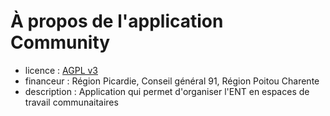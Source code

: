 # À propos de l'application Community

* licence : [AGPL v3](http://www.gnu.org/licenses/agpl.txt)
* financeur : Région Picardie, Conseil général  91, Région Poitou Charente
* description : Application qui permet d'organiser l'ENT en espaces de travail communaitaires

